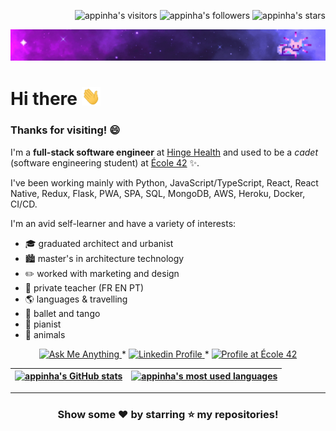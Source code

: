 <p align="right">
	<img alt="appinha's visitors" src="https://komarev.com/ghpvc/?username=appinha&color=8c36db&style=flat&label=visitors" />
	<img alt="appinha's followers" src="https://img.shields.io/github/followers/appinha?color=blueviolet" />
	<img alt="appinha's stars" src="https://img.shields.io/github/stars/appinha?color=blueviolet" />
</p>

[![Poster with background image of a galaxy in the colours purple and blue with animated sparkling stars and a pixelated cat.](img/poster_galaxy-2.gif)](https://www.linkedin.com/in/appinha/)

# Hi there <img src="https://raw.githubusercontent.com/appinha/appinha/main/img/Hi.gif" width="30px">

### Thanks for visiting! 😄

I'm a **full-stack software engineer** at [Hinge Health](https://www.hingehealth.com/)  and used to be a _cadet_ (software engineering student) at [École 42](https://www.42sp.org.br/) ✨.

I've been working mainly with Python, JavaScript/TypeScript, React, React Native, Redux, Flask, PWA, SPA, SQL, MongoDB, AWS, Heroku, Docker, CI/CD.

I'm an avid self-learner and have a variety of interests:

* 🎓  graduated architect and urbanist
* 🏙  master's in architecture technology
* ✏️  worked with marketing and design
* 📖  private teacher (FR EN PT)
* 🌎  languages & travelling
* 💃  ballet and tango
* 🎹  pianist
* 🐾  animals

<p align="center">
	<a href="mailto:amanda_pinha@hotmail.com">
		<img alt="Ask Me Anything" src="https://img.shields.io/badge/-Ask_me_anything-blueviolet?style=flat&logo=Gmail&logoColor=white&link=mailto:amanda_pinha@hotmail.com" />
	</a>
	<span> * </span>
	<a href="https://www.linkedin.com/in/appinha/">
		<img alt="Linkedin Profile" src="https://img.shields.io/badge/-Linkedin_Profile-0072b1?style=flat&logo=Linkedin&logoColor=white&link=https://www.linkedin.com/in/appinha/" />
	</a>
	<span> * </span>
	<a href="https://profile.intra.42.fr/apuchill">
		<img alt="Profile at École 42" src="https://img.shields.io/badge/-apuchill_@_42-ff69b4?style=flat&logoColor=white&link=https://profile.intra.42.fr/apuchill" />
	</a>
</p>

| [![appinha's GitHub stats](https://github-readme-stats.vercel.app/api?username=appinha&count_private=true&include_all_commits=true&show_icons=true&hide=issues&hide_border=true&theme=jolly)](https://github.com/appinha?tab=repositories) | [![appinha's most used languages](https://github-readme-stats.vercel.app/api/top-langs/?username=appinha&layout=compact&hide_border=true&theme=jolly)](https://github.com/appinha?tab=repositories) |
|:-:|:-:|

---

<h3 align="center">
	Show some ❤️ by starring ⭐️ my repositories!
</h3>
